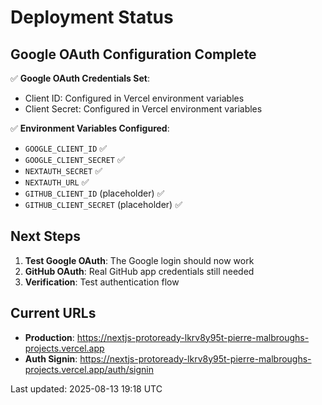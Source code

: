 # Deployment Status

## Google OAuth Configuration Complete

✅ **Google OAuth Credentials Set**:
- Client ID: Configured in Vercel environment variables
- Client Secret: Configured in Vercel environment variables

✅ **Environment Variables Configured**:
- `GOOGLE_CLIENT_ID` ✅
- `GOOGLE_CLIENT_SECRET` ✅  
- `NEXTAUTH_SECRET` ✅
- `NEXTAUTH_URL` ✅
- `GITHUB_CLIENT_ID` (placeholder) ✅
- `GITHUB_CLIENT_SECRET` (placeholder) ✅

## Next Steps

1. **Test Google OAuth**: The Google login should now work
2. **GitHub OAuth**: Real GitHub app credentials still needed
3. **Verification**: Test authentication flow

## Current URLs

- **Production**: https://nextjs-protoready-lkrv8y95t-pierre-malbroughs-projects.vercel.app
- **Auth Signin**: https://nextjs-protoready-lkrv8y95t-pierre-malbroughs-projects.vercel.app/auth/signin

Last updated: 2025-08-13 19:18 UTC